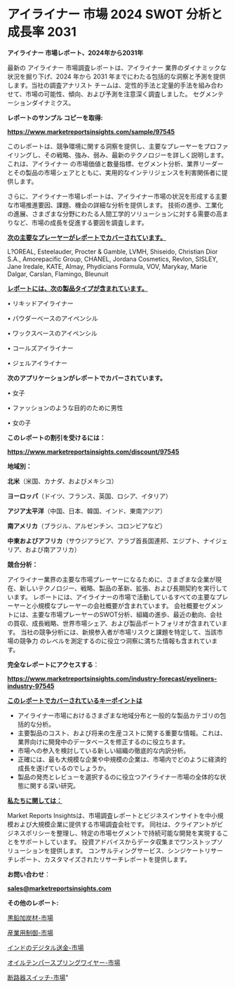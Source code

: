 # アイライナー 市場 2024 SWOT 分析と成長率 2031

<strong>アイライナー 市場レポート、2024年から2031年</strong>

最新の アイライナー 市場調査レポートは、アイライナー 業界のダイナミックな状況を掘り下げ、2024 年から 2031 年までにわたる包括的な洞察と予測を提供します。当社の調査アナリスト チームは、定性的手法と定量的手法を組み合わせて、市場の可能性、傾向、および予測を注意深く調査しました。 セグメンテーションダイナミクス。



<strong>レポートのサンプル コピーを取得:</strong> <a href=https://www.marketreportsinsights.com/sample/97545>

<strong><u>https://www.marketreportsinsights.com/sample/97545</u></strong></a>

このレポートは、競争環境に関する洞察を提供し、主要なプレーヤーをプロファイリングし、その戦略、強み、弱み、最新のテクノロジーを詳しく説明します。 これは、アイライナー の市場価値と数量指標、セグメント分析、業界リーダーとその製品の市場シェアとともに、実用的なインテリジェンスを利害関係者に提供します。

さらに、アイライナー市場レポートは、アイライナー市場の状況を形成する主要な市場推進要因、課題、機会の詳細な分析を提供します。 技術の進歩、工業化の進展、さまざまな分野にわたる人間工学的ソリューションに対する需要の高まりなど、市場の成長を促進する要因を調査します。



<strong><u>次の主要なプレーヤーがレポートでカバーされています。</u></strong>

L?OREAL, Esteelauder, Procter & Gamble, LVMH, Shiseido, Christian Dior S.A., Amorepacific Group, CHANEL, Jordana Cosmetics, Revlon, SISLEY, Jane Iredale, KATE, Almay, Phydicians Formula, VOV, Marykay, Marie Dalgar, Carslan, Flamingo, Bleunuit



<strong><u><b>レポートには、次の製品タイプが含まれています。</b></u></strong>

• リキッドアイライナー

• パウダーベースのアイペンシル

• ワックスベースのアイペンシル

• コールズアイライナー

• ジェルアイライナー



<strong><b>次のアプリケーションがレポートでカバーされています。</b></strong>

• 女子

• ファッションのような目的のために男性

• 女の子



<strong><b>このレポートの割引を受けるには：</b></strong><a href=https://www.marketreportsinsights.com/discount/97545>

<strong><u>https://www.marketreportsinsights.com/discount/97545</u></strong></a>



<strong>地域別：</strong>



<strong>北米</strong>（米国、カナダ、およびメキシコ）



<strong>ヨーロッパ</strong>（ドイツ、フランス、英国、ロシア、イタリア）



<strong>アジア太平洋</strong>（中国、日本、韓国、インド、東南アジア）



<strong>南アメリカ</strong>（ブラジル、アルゼンチン、コロンビアなど）



<strong>中東およびアフリカ</strong>（サウジアラビア、アラブ首長国連邦、エジプト、ナイジェリア、および南アフリカ）



<strong>競合分析：</strong>

アイライナー業界の主要な市場プレーヤーになるために、さまざまな企業が現在、新しいテクノロジー、戦略、製品の革新、拡張、および長期契約を実行しています。 レポートには、アイライナーの市場で活動しているすべての主要なプレーヤーと小規模なプレーヤーの会社概要が含まれています。 会社概要セグメントには、主要な市場プレーヤーのSWOT分析、組織の進歩、最近の動向、会社の買収、成長戦略、世界市場シェア、および製品ポートフォリオが含まれています。 当社の競争分析には、新規参入者が市場リスクと課題を特定して、当該市場の競争力 のレベルを測定するのに役立つ洞察に満ちた情報も含まれています。



<strong>完全なレポートにアクセスする</strong>：

<a href=https://www.marketreportsinsights.com/industry-forecast/eyeliners-industry-97545>

<strong><u>https://www.marketreportsinsights.com/industry-forecast/eyeliners-industry-97545</u></strong></a>



<strong><u><b>このレポートでカバーされているキーポイントは</b></u></strong>
<ul>
  <li>アイライナー市場におけるさまざまな地域分布と一般的な製品カテゴリの包括的な分析。</li>
  <li>主要製品のコスト、および将来の生産コストに関する重要な情報。これは、業界向けに開発中のデータベースを修正するのに役立ちます。</li>
  <li>市場への参入を検討している新しい組織の徹底的な内訳分析。</li>
  <li>正確には、最も大規模な企業や中規模の企業は、市場内でどのように経済的成長を遂げているのでしょうか。</li>
  <li>製品の発売とレビューを選択するのに役立つアイライナー市場の全体的な状態に関する深い研究。</li>
</ul>


<strong><u><b>私たちに関しては：</b></u></strong>

Market Reports Insightsは、市場調査レポートとビジネスインサイトを中小規模および大規模企業に提供する市場調査会社です。 同社は、クライアントがビジネスポリシーを整理し、特定の市場セグメントで持続可能な開発を実現することをサポートしています。 投資アドバイスからデータ収集までワンストップソリューションを提供します。 コンサルティングサービス、シンジケートリサーチレポート、カスタマイズされたリサーチレポートを提供します。



<strong><b>お問い合わせ</b></strong>：

<a href=mailto:sales@marketreportsinsights.com>

<strong><u>sales@marketreportsinsights.com</u></strong></a>



<strong>その他のレポート:</strong>

<a href=https://www.linkedin.com/pulse/黒鉛加炭材-市場-2023-年のダイナミクスとビジネストレンド-2030-trend-titans-360-analysis-fbuxf/>黒鉛加炭材-市場</a>

<a href=https://www.linkedin.com/pulse/産業用制御-市場-2023-新興市場-将来の動向と市場需要-2030-pr-news-hub-gu6af/>産業用制御-市場</a>

<a href=https://www.linkedin.com/pulse/インドのデジタル送金-市場-2023-新興市場-将来の動向と市場需要-r30if/>インドのデジタル送金-市場</a>

<a href=https://www.linkedin.com/pulse/オイルテンパースプリングワイヤー-市場-2023-総利益と主要ベンダー-2030-iub3f/>オイルテンパースプリングワイヤー-市場</a>

<a href=https://www.linkedin.com/pulse/断路器スイッチ-市場-2023-総利益と主要ベンダー-2030-data-dive-discoveries-24-analysis-bettf/>断路器スイッチ-市場</a>"
